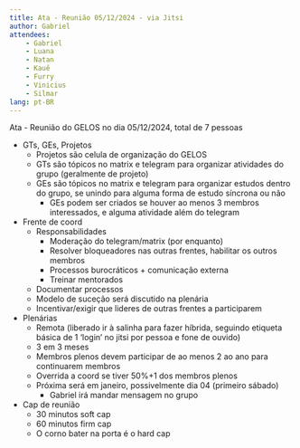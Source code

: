 ```yaml
---
title: Ata - Reunião 05/12/2024 - via Jitsi
author: Gabriel
attendees:
    - Gabriel
    - Luana
    - Natan
    - Kauê
    - Furry
    - Vinicius
    - Silmar
lang: pt-BR
---
```


Ata - Reunião do GELOS no dia 05/12/2024, total de 7 pessoas

- GTs, GEs, Projetos
    - Projetos são celula de organização do GELOS
    - GTs são tópicos no matrix e telegram para organizar atividades do grupo (geralmente de projeto)
    - GEs são tópicos no matrix e telegram para organizar estudos dentro do grupo, se unindo para alguma forma de estudo síncrona ou não
        - GEs podem ser criados se houver ao menos 3 membros interessados, e alguma atividade além do telegram
- Frente de coord
    - Responsabilidades
        - Moderação do telegram/matrix (por enquanto)
        - Resolver bloqueadores nas outras frentes, habilitar os outros membros
        - Processos burocráticos + comunicação externa 
        - Treinar mentorados
    - Documentar processos
    - Modelo de suceção será discutido na plenária
    - Incentivar/exigir que lideres de outras frentes a participarem
- Plenárias
    - Remota (liberado ir à salinha para fazer híbrida, seguindo etiqueta básica de 1 ‘login’ no jitsi por pessoa e fone de ouvido) 
    - 3 em 3 meses
    - Membros plenos devem participar de ao menos 2 ao ano para continuarem membros
    - Overrida a coord se tiver 50%+1 dos membros plenos
    - Próxima será em janeiro, possivelmente dia 04 (primeiro sábado)
        - Gabriel irá mandar mensagem no grupo
- Cap de reunião
    - 30 minutos soft cap
    - 60 minutos firm cap
    - O corno bater na porta é o hard cap
